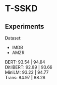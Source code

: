# T-SSKD

## Experiments
Dataset:
- IMDB 
- AMZR

BERT: 93.54 | 94.84 <br>
DitilBERT: 92.89 | 93.69 <br>
MiniLM: 93.22 | 94.77 <br>
Trans: 84.97 | 88.28 <br>
